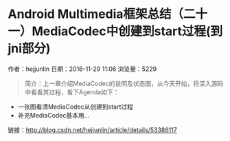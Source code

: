 # Android Multimedia框架总结（二十一）MediaCodec中创建到start过程(到jni部分)
作者：hejjunlin
日期：2016-11-29 11:06
浏览量：5229
> 简介：上一章介绍MediaCodec的说明及状态图，从今天开始，将深入源码中看看其过程，看下Agenda如下：

- 一张图看清MediaCodec从创建到start过程
- 补充MediaCodec基本用...

 链接：http://blog.csdn.net/hejjunlin/article/details/53386117
